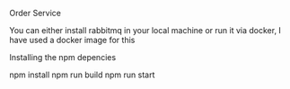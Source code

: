 Order Service

You can either install rabbitmq in your local machine or run it via docker, I have used a docker image for this

Installing the npm depencies

npm install npm run build npm run start
